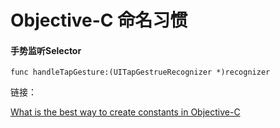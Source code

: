 Objective-C 命名习惯
=================

#### 手势监听Selector

	func handleTapGesture:(UITapGestrueRecognizer *)recognizer
	
	
链接：

[What is the best way to create constants in Objective-C](https://stackoverflow.com/questions/17228334/what-is-the-best-way-to-create-constants-in-objective-c)

